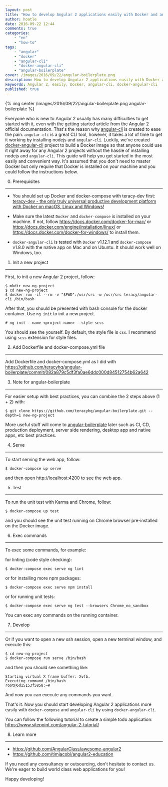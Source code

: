 ```yaml
---
layout: post
title: "How to develop Angular 2 applications easily with Docker and angular-cli"
author: hoatle
date: 2016-09-22 12:44
comments: true
categories:
    - "en"
    - "how-to"
tags:
    - "angular"
    - "docker"
    - "angular-cli"
    - "docker-angular-cli"
    - "angular-boilerplate"
cover: /images/2016/09/22/angular-boilerplate.png
description: How to develop Angular 2 applications easily with Docker and angular-cli
keywords: Angular 2, easily, Docker, angular-cli, docker-angular-cli
published: true
---
```

{% img center /images/2016/09/22/angular-boilerplate.png angular-boilerplate %}

Everyone who is new to Angular 2 usually has many difficulties to get started with it, even with the
getting started article from the Angular 2 official documentation. That's the reason why
[angular-cli](https://cli.angular.io/) is created to ease the pain. `angular-cli` is a great CLI
tool, however, it takes a lot of time to get it working by installing nodejs and `angular-cli`.
Luckily, we've created [docker-angular-cli](https://github.com/teracyhq/docker-angular-cli) project
to build a Docker image so that anyone could use it right away for any Angular 2 projects without the
hassle of installing nodejs and `angular-cli`. This guide will help you get started in the most
easily and convenient way. It's assumed that you don't need to master Docker but only require that
Docker is installed on your machine and you could follow the instructions below.

<!-- more -->

0. Prerequisites
----------------

- You should set up Docker and docker-compose with teracy-dev first:
[teracy-dev - the only truly universal productive development platform with Docker on macOS, Linux and Windows!](/2016/12/20/teracy-dev-the-only-truly-universal-productive-development-platform-with-docker-on-macos-linux-and-windows/)

- Make sure the latest `Docker` and `docker-compose` is installed on your machine. If not, follow
https://docs.docker.com/docker-for-mac/ or https://docs.docker.com/engine/installation/linux/ or
https://docs.docker.com/docker-for-windows/ to install them.

- `docker-angular-cli` is tested with `Docker` v1.12.1 and `docker-compose` v1.8.0 with the native app
on Mac and on Ubuntu. It should work well on Windows, too.

1. Init a new project
---------------------
First, to init a new Angular 2 project, follow:

```
$ mkdir new-ng-project
$ cd new-ng-project
$ docker run -it --rm -v "$PWD":/usr/src -w /usr/src teracy/angular-cli /bin/bash
```

After that, you should be presented with bash console for the docker container. Use `ng init` to
init a new project.

```
# ng init --name <project-name> --style scss
```

You should see the <project-name> yourself. By default, the style file is `css`. I recommend using
`scss` extension for style files.

2. Add Dockerfile and docker-compose.yml file
---------------------------------------------

Add Dockerfile and docker-compose.yml as I did with https://github.com/teracyhq/angular-boilerplate/commit/082a879c5df3fa0ae6ddc000d84512754b62a642

3. Note for angular-boilerplate
-------------------------------

For easier setup with best practices, you can combine the 2 steps above (1 + 2) with:

```
$ git clone https://github.com/teracyhq/angular-boilerplate.git --depth=1 new-ng-project
```

More useful stuff will come to [angular-boilerplate](https://github.com/teracyhq/angular-boilerplate)
later such as CI, CD, production deployment, server side rendering, desktop app and native apps, etc
best practices.

4. Serve
--------

To start serving the web app, follow:

```
$ docker-compose up serve
```

and then open http://localhost:4200 to see the web app.


5. Test
-------

To run the unit test with Karma and Chrome, follow:

```
$ docker-compose up test
```

and you should see the unit test running on Chrome browser pre-installed on the Docker image.

6. Exec commands
----------------

To exec some commands, for example:

for linting (code style checking):

```
$ docker-compose exec serve ng lint
```


or for installing more npm packages:

```
$ docker-compose exec serve npm install
```

or for running unit tests:

```
$ docker-compose exec serve ng test --browsers Chrome_no_sandbox
```

You can exec any commands on the running container.


7. Develop
----------

Or if you want to open a new ssh session, open a new terminal window, and execute this:

```
$ cd new-ng-project
$ docker-compose run serve /bin/bash
```

and then you should see something like:

```
Starting virtual X frame buffer: Xvfb.
Executing command /bin/bash
root@6d15153f5858:~# 
```
And now you can execute any commands you want.

That's it. Now you should start developing Angular 2 applications more easily with `docker-compose`
and `angular-cli` by using `docker-angular-cli`.

You can follow the following tutorial to create a simple todo application: https://www.sitepoint.com/angular-2-tutorial/


8. Learn more
-------------

- https://github.com/AngularClass/awesome-angular2
- https://github.com/timjacobi/angular2-education

If you need any consultancy or outsourcing, don't hesitate to contact us. We're eager to build world class web
applications for you!

Happy developing!
